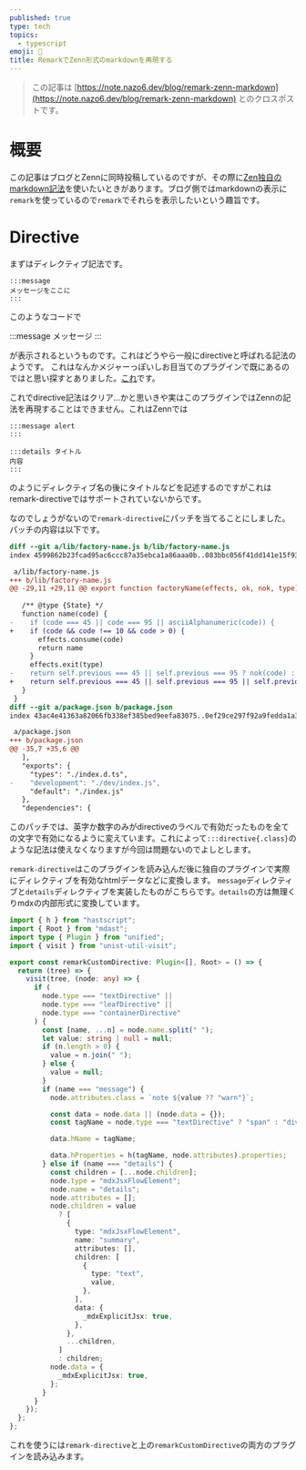 ```yaml
---
published: true
type: tech
topics:
  - typescript
emoji: 📝
title: RemarkでZenn形式のmarkdownを再現する
---
```


> この記事は [https://note.nazo6.dev/blog/remark-zenn-markdown](https://note.nazo6.dev/blog/remark-zenn-markdown) とのクロスポストです。


# 概要
この記事はブログとZennに同時投稿しているのですが、その際に[Zen独自のmarkdown記法](https://zenn.dev/zenn/articles/markdown-guide#zenn-%E7%8B%AC%E8%87%AA%E3%81%AE%E8%A8%98%E6%B3%95)を使いたいときがあります。ブログ側ではmarkdownの表示に`remark`を使っているので`remark`でそれらを表示したいという趣旨です。

# Directive
まずはディレクティブ記法です。

```
:::message
メッセージをここに
:::
```
このようなコードで

:::message
メッセージ
:::

が表示されるというものです。これはどうやら一般にdirectiveと呼ばれる記法のようです。
これはなんかメジャーっぽいしお目当てのプラグインで既にあるのではと思い探すとありました。[これ](https://github.com/remarkjs/remark-directive)です。

これでdirective記法はクリア…かと思いきや実はこのプラグインではZennの記法を再現することはできません。これはZennでは
```
:::message alert
:::

:::details タイトル
内容
:::
```
のようにディレクティブ名の後にタイトルなどを記述するのですがこれはremark-directiveではサポートされていないからです。

なのでしょうがないので`remark-directive`にパッチを当てることにしました。パッチの内容は以下です。
```diff:micromark-extension-directive@2.2.1.patch
diff --git a/lib/factory-name.js b/lib/factory-name.js
index 4599862b23fcad95ac6ccc87a35ebca1a86aaa0b..083bbc056f41dd141e15f93e486f619aa7e3c67a 100644

 a/lib/factory-name.js
+++ b/lib/factory-name.js
@@ -29,11 +29,11 @@ export function factoryName(effects, ok, nok, type) {
 
   /** @type {State} */
   function name(code) {
-    if (code === 45 || code === 95 || asciiAlphanumeric(code)) {
+    if (code && code !== 10 && code > 0) {
       effects.consume(code)
       return name
     }
     effects.exit(type)
-    return self.previous === 45 || self.previous === 95 ? nok(code) : ok(code)
+    return self.previous === 45 || self.previous === 95 || self.previous === 32 ? nok(code) : ok(code)
   }
 }
diff --git a/package.json b/package.json
index 43ac4e41363a82066fb338ef385bed9eefa83075..0ef29ce297f92a9fedda1a3771bd01b941647690 100644

 a/package.json
+++ b/package.json
@@ -35,7 +35,6 @@
   ],
   "exports": {
     "types": "./index.d.ts",
-    "development": "./dev/index.js",
     "default": "./index.js"
   },
   "dependencies": {
```
このパッチでは、英字か数字のみがdirectiveのラベルで有効だったものを全ての文字で有効になるように変えています。これによって`:::directive{.class}`のような記法は使えなくなりますが今回は問題ないのでよしとします。

`remark-directive`はこのプラグインを読み込んだ後に独自のプラグインで実際にディレクティブを有効なhtmlデータなどに変換します。
`message`ディレクティブと`details`ディレクティブを実装したものがこちらです。`details`の方は無理くりmdxの内部形式に変換しています。
```ts
import { h } from "hastscript";
import { Root } from "mdast";
import type { Plugin } from "unified";
import { visit } from "unist-util-visit";

export const remarkCustomDirective: Plugin<[], Root> = () => {
  return (tree) => {
    visit(tree, (node: any) => {
      if (
        node.type === "textDirective" ||
        node.type === "leafDirective" ||
        node.type === "containerDirective"
      ) {
        const [name, ...n] = node.name.split(" ");
        let value: string | null = null;
        if (n.length > 0) {
          value = n.join(" ");
        } else {
          value = null;
        }
        if (name === "message") {
          node.attributes.class = `note ${value ?? "warn"}`;

          const data = node.data || (node.data = {});
          const tagName = node.type === "textDirective" ? "span" : "div";

          data.hName = tagName;

          data.hProperties = h(tagName, node.attributes).properties;
        } else if (name === "details") {
          const children = [...node.children];
          node.type = "mdxJsxFlowElement";
          node.name = "details";
          node.attributes = [];
          node.children = value
            ? [
              {
                type: "mdxJsxFlowElement",
                name: "summary",
                attributes: [],
                children: [
                  {
                    type: "text",
                    value,
                  },
                ],
                data: {
                  _mdxExplicitJsx: true,
                },
              },
              ...children,
            ]
            : children;
          node.data = {
            _mdxExplicitJsx: true,
          };
        }
      }
    });
  };
};
```

これを使うには`remark-directive`と上の`remarkCustomDirective`の両方のプラグインを読み込みます。
